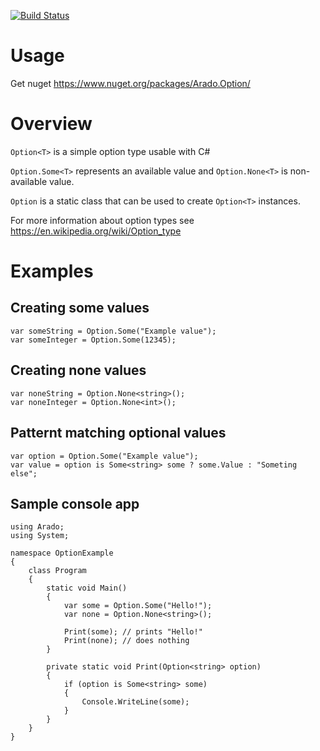 [![Build Status](https://vilppu.visualstudio.com/Arado.Option/_apis/build/status/vilppu.Arado.Option?branchName=master)](https://vilppu.visualstudio.com/Arado.Option/_build/latest?definitionId=1&branchName=master)

# Usage

Get nuget https://www.nuget.org/packages/Arado.Option/

# Overview

`Option<T>` is a simple option type usable with C#

`Option.Some<T>` represents an available value and `Option.None<T>` is non-available value.

`Option` is a static class that can be used to create `Option<T>` instances.

For more information about option types see https://en.wikipedia.org/wiki/Option_type

# Examples

## Creating some values

```
var someString = Option.Some("Example value");
var someInteger = Option.Some(12345);
```

## Creating none values

```
var noneString = Option.None<string>();
var noneInteger = Option.None<int>();
```

## Patternt matching optional values

```
var option = Option.Some("Example value");
var value = option is Some<string> some ? some.Value : "Someting else";
```

## Sample console app

```
using Arado;
using System;

namespace OptionExample
{
    class Program
    {
        static void Main()
        {
            var some = Option.Some("Hello!");
            var none = Option.None<string>();

            Print(some); // prints "Hello!"
            Print(none); // does nothing
        }

        private static void Print(Option<string> option)
        {
            if (option is Some<string> some)
            {
                Console.WriteLine(some);
            }
        }
    }
}
```
